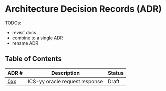 # Architecture Decision Records (ADR)

TODOs:
- revisit docs
- combine to a single ADR
- rename ADR

## Table of Contents

| ADR \# | Description | Status |
| ------ | ----------- | ------ |
| [0xx](./adr-0xx-oracle-request-response.md) | ICS-yy oracle request response | Draft |
